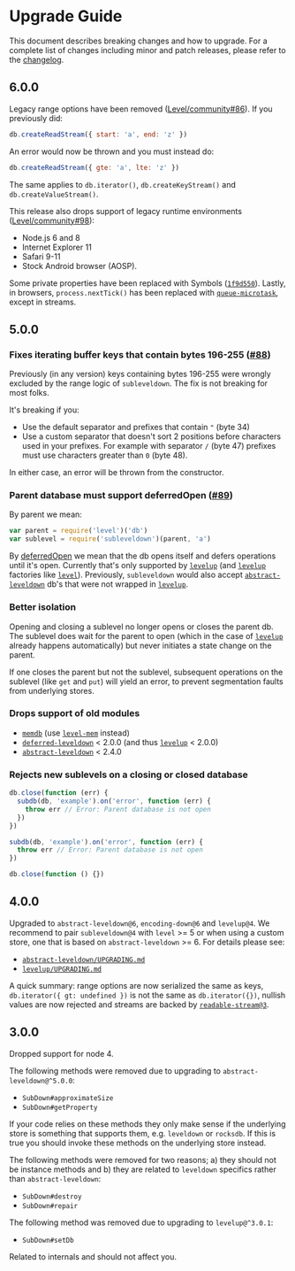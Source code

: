 # Upgrade Guide

This document describes breaking changes and how to upgrade. For a complete list of changes including minor and patch releases, please refer to the [changelog](CHANGELOG.md).

## 6.0.0

Legacy range options have been removed ([Level/community#86](https://github.com/Level/community/issues/86)). If you previously did:

```js
db.createReadStream({ start: 'a', end: 'z' })
```

An error would now be thrown and you must instead do:

```js
db.createReadStream({ gte: 'a', lte: 'z' })
```

The same applies to `db.iterator()`, `db.createKeyStream()` and `db.createValueStream()`.

This release also drops support of legacy runtime environments ([Level/community#98](https://github.com/Level/community/issues/98)):

- Node.js 6 and 8
- Internet Explorer 11
- Safari 9-11
- Stock Android browser (AOSP).

Some private properties have been replaced with Symbols ([`1f9d550`](https://github.com/Level/subleveldown/commit/1f9d550)). Lastly, in browsers, `process.nextTick()` has been replaced with [`queue-microtask`](https://github.com/feross/queue-microtask), except in streams.

## 5.0.0

### Fixes iterating buffer keys that contain bytes 196-255 ([#88](https://github.com/level/subleveldown/issues/88))

Previously (in any version) keys containing bytes 196-255 were wrongly excluded by the range logic of `subleveldown`. The fix is not breaking for most folks.

It's breaking if you:

- Use the default separator and prefixes that contain `"` (byte 34)
- Use a custom separator that doesn't sort 2 positions before characters used in your prefixes. For example with separator `/` (byte 47) prefixes must use characters greater than `0` (byte 48).

In either case, an error will be thrown from the constructor.

### Parent database must support deferredOpen ([#89](https://github.com/level/subleveldown/issues/89))

By parent we mean:

```js
var parent = require('level')('db')
var sublevel = require('subleveldown')(parent, 'a')
```

By [deferredOpen](https://github.com/Level/supports#deferredopen-boolean) we mean that the db opens itself and defers operations until it's open. Currently that's only supported by [`levelup`](https://github.com/Level/levelup) (and [`levelup`](https://github.com/Level/levelup) factories like [`level`](https://github.com/Level/level)). Previously, `subleveldown` would also accept [`abstract-leveldown`](https://github.com/Level/abstract-leveldown) db's that were not wrapped in [`levelup`](https://github.com/Level/levelup).

### Better isolation

Opening and closing a sublevel no longer opens or closes the parent db. The sublevel does wait for the parent to open (which in the case of [`levelup`](https://github.com/Level/levelup) already happens automatically) but never initiates
a state change on the parent.

If one closes the parent but not the sublevel, subsequent operations on the sublevel (like `get` and `put`) will yield an error, to prevent segmentation faults from underlying stores.

### Drops support of old modules

- [`memdb`](https://github.com/juliangruber/memdb) (use [`level-mem`](https://github.com/Level/mem) instead)
- [`deferred-leveldown`](https://github.com/Level/deferred-leveldown) &lt; 2.0.0 (and thus [`levelup`](https://github.com/Level/levelup) &lt; 2.0.0)
- [`abstract-leveldown`](https://github.com/Level/abstract-leveldown) &lt; 2.4.0

### Rejects new sublevels on a closing or closed database

```js
db.close(function (err) {
  subdb(db, 'example').on('error', function (err) {
    throw err // Error: Parent database is not open
  })
})
```

```js
subdb(db, 'example').on('error', function (err) {
  throw err // Error: Parent database is not open
})

db.close(function () {})
```

## 4.0.0

Upgraded to `abstract-leveldown@6`, `encoding-down@6` and `levelup@4`. We recommend to pair `subleveldown@4` with `level` >= 5 or when using a custom store, one that is based on `abstract-leveldown` >= 6. For details please see:

- [`abstract-leveldown/UPGRADING.md`](https://github.com/Level/abstract-leveldown/blob/master/UPGRADING.md)
- [`levelup/UPGRADING.md`](https://github.com/Level/levelup/blob/master/UPGRADING.md)

A quick summary: range options are now serialized the same as keys, `db.iterator({ gt: undefined })` is not the same as `db.iterator({})`, nullish values are now rejected and streams are backed by [`readable-stream@3`](https://github.com/nodejs/readable-stream#version-3xx).

## 3.0.0

Dropped support for node 4.

The following methods were removed due to upgrading to `abstract-leveldown@^5.0.0`:

- `SubDown#approximateSize`
- `SubDown#getProperty`

If your code relies on these methods they only make sense if the underlying store is something that supports them, e.g. `leveldown` or `rocksdb`. If this is true you should invoke these methods on the underlying store instead.

The following methods were removed for two reasons; a) they should not be instance methods and b) they are related to `leveldown` specifics rather than `abstract-leveldown`:

- `SubDown#destroy`
- `SubDown#repair`

The following method was removed due to upgrading to `levelup@^3.0.1`:

- `SubDown#setDb`

Related to internals and should not affect you.

